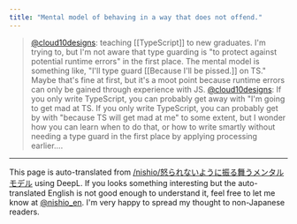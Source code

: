 ```yaml
---
title: "Mental model of behaving in a way that does not offend."
---
```


> [@cloud10designs](https://twitter.com/cloud10designs/status/1605399579318292481?s=46&t=ocVLJ7m9raDdIGFbIsWOIg): teaching [[TypeScript]] to new graduates. I'm trying to, but I'm not aware that type guarding is "to protect against potential runtime errors" in the first place. The mental model is something like, "I'll type guard [[Because I'll be pissed.]] on TS." Maybe that's fine at first, but it's a moot point because runtime errors can only be gained through experience with JS.
> [@cloud10designs](https://twitter.com/cloud10designs/status/1605399580568211456?s=20&t=_uEn4bkZBWV4DqNUO-R5Qg): If you only write TypeScript, you can probably get away with "I'm going to get mad at TS. If you only write TypeScript, you can probably get by with "because TS will get mad at me" to some extent, but I wonder how you can learn when to do that, or how to write smartly without needing a type guard in the first place by applying processing earlier....


---
This page is auto-translated from [/nishio/怒られないように振る舞うメンタルモデル](https://scrapbox.io/nishio/怒られないように振る舞うメンタルモデル) using DeepL. If you looks something interesting but the auto-translated English is not good enough to understand it, feel free to let me know at [@nishio_en](https://twitter.com/nishio_en). I'm very happy to spread my thought to non-Japanese readers.